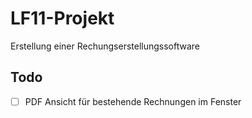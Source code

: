 # LF11-Projekt

Erstellung einer Rechungserstellungssoftware

## Todo

- [ ] PDF Ansicht für bestehende Rechnungen im Fenster
